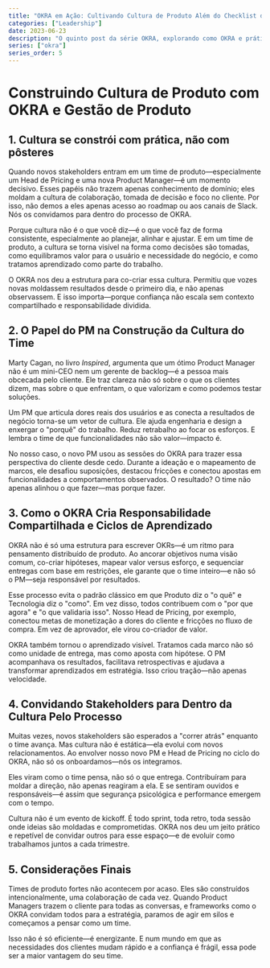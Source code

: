 ```yaml
---
title: "OKRA em Ação: Cultivando Cultura de Produto Além do Checklist de OKRs"
categories: ["Leadership"]
date: 2023-06-23
description: "O quinto post da série OKRA, explorando como OKRA e práticas de gestão de produto moldam a cultura do time, promovem responsabilidade compartilhada e aceleram o aprendizado."
series: ["okra"]
series_order: 5
---
```


# Construindo Cultura de Produto com OKRA e Gestão de Produto

## 1. Cultura se constrói com prática, não com pôsteres

Quando novos stakeholders entram em um time de produto—especialmente um Head de Pricing e uma nova Product Manager—é um momento decisivo. Esses papéis não trazem apenas conhecimento de domínio; eles moldam a cultura de colaboração, tomada de decisão e foco no cliente. Por isso, não demos a eles apenas acesso ao roadmap ou aos canais de Slack. Nós os convidamos para dentro do processo de OKRA.

Porque cultura não é o que você diz—é o que você faz de forma consistente, especialmente ao planejar, alinhar e ajustar. E em um time de produto, a cultura se torna visível na forma como decisões são tomadas, como equilibramos valor para o usuário e necessidade do negócio, e como tratamos aprendizado como parte do trabalho.

O OKRA nos deu a estrutura para co-criar essa cultura. Permitiu que vozes novas moldassem resultados desde o primeiro dia, e não apenas observassem. E isso importa—porque confiança não escala sem contexto compartilhado e responsabilidade dividida.

## 2. O Papel do PM na Construção da Cultura do Time

Marty Cagan, no livro _Inspired_, argumenta que um ótimo Product Manager não é um mini-CEO nem um gerente de backlog—é a pessoa mais obcecada pelo cliente. Ele traz clareza não só sobre o que os clientes dizem, mas sobre o que enfrentam, o que valorizam e como podemos testar soluções.

Um PM que articula dores reais dos usuários e as conecta a resultados de negócio torna-se um vetor de cultura. Ele ajuda engenharia e design a enxergar o "porquê" do trabalho. Reduz retrabalho ao focar os esforços. E lembra o time de que funcionalidades não são valor—impacto é.

No nosso caso, o novo PM usou as sessões do OKRA para trazer essa perspectiva do cliente desde cedo. Durante a ideação e o mapeamento de marcos, ele desafiou suposições, destacou fricções e conectou apostas em funcionalidades a comportamentos observados. O resultado? O time não apenas alinhou o que fazer—mas porque fazer.

## 3. Como o OKRA Cria Responsabilidade Compartilhada e Ciclos de Aprendizado

OKRA não é só uma estrutura para escrever OKRs—é um ritmo para pensamento distribuído de produto. Ao ancorar objetivos numa visão comum, co-criar hipóteses, mapear valor versus esforço, e sequenciar entregas com base em restrições, ele garante que o time inteiro—e não só o PM—seja responsável por resultados.

Esse processo evita o padrão clássico em que Produto diz o "o quê" e Tecnologia diz o "como". Em vez disso, todos contribuem com o "por que agora" e "o que validaria isso". Nosso Head de Pricing, por exemplo, conectou metas de monetização a dores do cliente e fricções no fluxo de compra. Em vez de aprovador, ele virou co-criador de valor.

OKRA também tornou o aprendizado visível. Tratamos cada marco não só como unidade de entrega, mas como aposta com hipótese. O PM acompanhava os resultados, facilitava retrospectivas e ajudava a transformar aprendizados em estratégia. Isso criou tração—não apenas velocidade.

## 4. Convidando Stakeholders para Dentro da Cultura Pelo Processo

Muitas vezes, novos stakeholders são esperados a "correr atrás" enquanto o time avança. Mas cultura não é estática—ela evolui com novos relacionamentos. Ao envolver nosso novo PM e Head de Pricing no ciclo do OKRA, não só os onboardamos—nós os integramos.

Eles viram como o time pensa, não só o que entrega. Contribuíram para moldar a direção, não apenas reagiram a ela. E se sentiram ouvidos e responsáveis—é assim que segurança psicológica e performance emergem com o tempo.

Cultura não é um evento de kickoff. É todo sprint, toda retro, toda sessão onde ideias são moldadas e comprometidas. OKRA nos deu um jeito prático e repetível de convidar outros para esse espaço—e de evoluir como trabalhamos juntos a cada trimestre.

## 5. Considerações Finais

Times de produto fortes não acontecem por acaso. Eles são construídos intencionalmente, uma colaboração de cada vez. Quando Product Managers trazem o cliente para todas as conversas, e frameworks como o OKRA convidam todos para a estratégia, paramos de agir em silos e começamos a pensar como um time.

Isso não é só eficiente—é energizante. E num mundo em que as necessidades dos clientes mudam rápido e a confiança é frágil, essa pode ser a maior vantagem do seu time.
